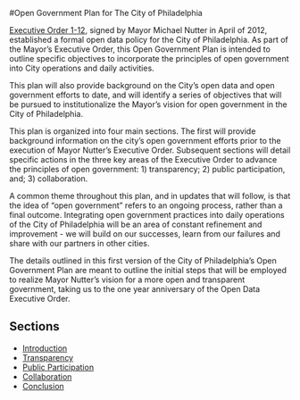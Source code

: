 #Open Government Plan for The City of Philadelphia

[Executive Order 1-12](https://gist.github.com/3623582), signed by Mayor Michael Nutter in April of 2012, established a formal open data policy for the City of Philadelphia. As part of the Mayor’s Executive Order, this Open Government Plan is intended to outline specific objectives to incorporate the principles of open government into City operations and daily activities.

This plan will also provide background on the City’s open data and open government efforts to date, and will identify a series of objectives that will be pursued to institutionalize the Mayor’s vision for open government in the City of Philadelphia. 

This plan is organized into four main sections. The first will provide background information on the city’s open government efforts prior to the execution of Mayor Nutter’s Executive Order. Subsequent sections will detail specific actions in the three key areas of the Executive Order to advance the principles of open government: 1) transparency; 2) public participation, and; 3) collaboration.

A common theme throughout this plan, and in updates that will follow, is that the idea of “open government” refers to an ongoing process, rather than a final outcome.  Integrating open government practices into daily operations of the City of Philadelphia will be an area of constant refinement and improvement - we will build on our successes, learn from our failures and share with our partners in other cities.

The details outlined in this first version of the City of Philadelphia’s Open Government Plan are meant to outline the initial steps that will be employed to realize Mayor Nutter’s vision for a more open and transparent government, taking us to the one year anniversary of the Open Data Executive Order.

## Sections

* [Introduction](/open-gov-phl/wiki/Introduction)
* [Transparency](/open-gov-phl/wiki/Transparency)
* [Public Participation](/open-gov-phl/wiki/Public-Participation)
* [Collaboration](/open-gov-phl/wiki/Collaboration)
* [Conclusion](/open-gov-phl/wiki/Conclusion)
